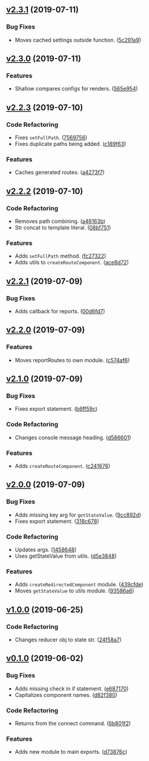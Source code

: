 <a name="v2.3.1"></a>
## [v2.3.1](https://github.com/alexseitsinger/react-router-components/compare/v2.3.0...v2.3.1) (2019-07-11)

### Bug Fixes
- Moves cached settings outside function. ([5c291a9](https://github.com/alexseitsinger/react-router-components/commit/5c291a98bd08b08627724f9ac88b571cbd8e6b5e))


<a name="v2.3.0"></a>
## [v2.3.0](https://github.com/alexseitsinger/react-router-components/compare/v2.2.3...v2.3.0) (2019-07-11)

### Features
- Shallow compares configs for renders. ([565e954](https://github.com/alexseitsinger/react-router-components/commit/565e95430f17cb65db7f5223a63bfd9567226f70))


<a name="v2.2.3"></a>
## [v2.2.3](https://github.com/alexseitsinger/react-router-components/compare/v2.2.2...v2.2.3) (2019-07-10)

### Code Refactoring
- Fixes `setFullPath`. ([7569756](https://github.com/alexseitsinger/react-router-components/commit/756975601952aa1e82b3dded414023c21cb7f0b5))
- Fixes duplicate paths being added. ([c189f63](https://github.com/alexseitsinger/react-router-components/commit/c189f63c766962b2dc774bce85d31247b493aeb1))

### Features
- Caches generated routes. ([a4273f7](https://github.com/alexseitsinger/react-router-components/commit/a4273f76f938fcda595ce14e8ed2b40df26f19a2))


<a name="v2.2.2"></a>
## [v2.2.2](https://github.com/alexseitsinger/react-router-components/compare/v2.2.1...v2.2.2) (2019-07-10)

### Code Refactoring
- Removes path combining. ([a46163b](https://github.com/alexseitsinger/react-router-components/commit/a46163b56e8ea07506b899668466eb3f023f7ceb))
- Str concat to template literal. ([08bf751](https://github.com/alexseitsinger/react-router-components/commit/08bf7515e89dc5f572216810d30af0bbaf2e5f46))

### Features
- Adds `setFullPath` method. ([fc27322](https://github.com/alexseitsinger/react-router-components/commit/fc273227ad9f0cc4bedb6988327828f204b920b5))
- Adds utils to `createRouteComponent`. ([ace8d72](https://github.com/alexseitsinger/react-router-components/commit/ace8d72889c613f87cce8b3c7aa76f10f187c311))


<a name="v2.2.1"></a>
## [v2.2.1](https://github.com/alexseitsinger/react-router-components/compare/v2.2.0...v2.2.1) (2019-07-09)

### Bug Fixes
- Adds callback for reports. ([00d6fd7](https://github.com/alexseitsinger/react-router-components/commit/00d6fd7a7fa1dbb728caa66472c399ec1c37b90e))


<a name="v2.2.0"></a>
## [v2.2.0](https://github.com/alexseitsinger/react-router-components/compare/v2.1.0...v2.2.0) (2019-07-09)

### Features
- Moves reportRoutes to own module. ([c574af6](https://github.com/alexseitsinger/react-router-components/commit/c574af688297c430108b5523edbb3fba6f11f5f3))


<a name="v2.1.0"></a>
## [v2.1.0](https://github.com/alexseitsinger/react-router-components/compare/v2.0.0...v2.1.0) (2019-07-09)

### Bug Fixes
- Fixes export statement. ([b6ff59c](https://github.com/alexseitsinger/react-router-components/commit/b6ff59ce36c97c316a65568a60edf58731540765))

### Code Refactoring
- Changes console message heading. ([d586601](https://github.com/alexseitsinger/react-router-components/commit/d586601b6cb313182bca03c5f4f8b48b74c1560a))

### Features
- Adds `createRouteComponent`. ([c241676](https://github.com/alexseitsinger/react-router-components/commit/c2416763cb194abc464d1c6740844c73d175d457))


<a name="v2.0.0"></a>
## [v2.0.0](https://github.com/alexseitsinger/react-router-components/compare/v1.0.0...v2.0.0) (2019-07-09)

### Bug Fixes
- Adds missing key arg for `getStateValue`. ([9cc892d](https://github.com/alexseitsinger/react-router-components/commit/9cc892d21f57b5a61ffeb55ae433af2fb4e813fc))
- Fixes export statement. ([318c678](https://github.com/alexseitsinger/react-router-components/commit/318c678d558368869a55d6e398f45dd2a5b7d63f))

### Code Refactoring
- Updates args. ([1458648](https://github.com/alexseitsinger/react-router-components/commit/1458648c78e1f45c54d488c40a0361a14ba0e095))
- Uses getStateValue from utils. ([d5e3848](https://github.com/alexseitsinger/react-router-components/commit/d5e3848a69a5f1c6d738bf8ea7854f92d00e8007))

### Features
- Adds `createRedirectedComponent` module. ([439cfde](https://github.com/alexseitsinger/react-router-components/commit/439cfdefbedbcdb42ca2828fd0198cab5126ca99))
- Moves `getStateValue` to utils module. ([93586a6](https://github.com/alexseitsinger/react-router-components/commit/93586a6c436e23461bf7a90e59ad56035f4d2623))


<a name="v1.0.0"></a>
## [v1.0.0](https://github.com/alexseitsinger/react-router-components/compare/v0.1.0...v1.0.0) (2019-06-25)

### Code Refactoring
- Changes reducer obj to state str. ([24f58a7](https://github.com/alexseitsinger/react-router-components/commit/24f58a77030a2f3b6f9988319c482be9441a58c2))


<a name="v0.1.0"></a>
## [v0.1.0](https://github.com/alexseitsinger/react-router-components/compare/fdf10e09c88d07d78d48ad8edc78e5f9a2b8c4c8...v0.1.0) (2019-06-02)

### Bug Fixes
- Adds missing check in if statement. ([e687170](https://github.com/alexseitsinger/react-router-components/commit/e6871700cddf4afa4fbc9701a00826648465a513))
- Capitalizes component names. ([d82f380](https://github.com/alexseitsinger/react-router-components/commit/d82f380eef51ec2766de8e5e5f8100300175f4c2))

### Code Refactoring
- Returns from the connect command. ([6b801f2](https://github.com/alexseitsinger/react-router-components/commit/6b801f2245ca68edbafdafcd5f396d1a42ca356f))

### Features
- Adds new module to main exports. ([d73876c](https://github.com/alexseitsinger/react-router-components/commit/d73876c11516351e00818cf480fbed6f6f0c784e))


